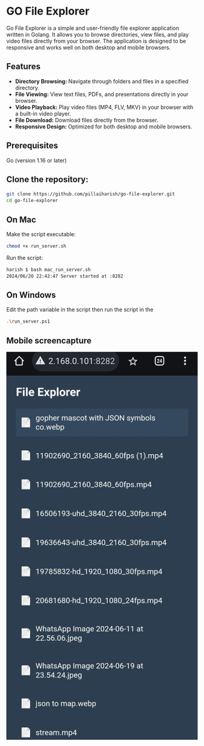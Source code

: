 # GO File Explorer
Go File Explorer is a simple and user-friendly file explorer application written in Golang. It allows you to browse directories, view files, and play video files directly from your browser. The application is designed to be responsive and works well on both desktop and mobile browsers.

## Features
- **Directory Browsing:** Navigate through folders and files in a specified directory.
- **File Viewing:** View text files, PDFs, and presentations directly in your browser.
- **Video Playback:** Play video files (MP4, FLV, MKV) in your browser with a built-in video player.
- **File Download:** Download files directly from the browser.
- **Responsive Design:** Optimized for both desktop and mobile browsers.

## Prerequisites
Go (version 1.16 or later)

## Clone the repository: 
```bash
git clone https://github.com/pillaiharish/go-file-explorer.git
cd go-file-explorer
```

## On Mac
Make the script executable:
```bash
chmod +x run_server.sh
```
Run the script:
```bash
harish $ bash mac_run_server.sh 
2024/06/20 22:42:47 Server started at :8282
```

## On Windows
Edit the path variable in the script then run the script in the 
```bash
.\run_server.ps1
```

## Mobile screencapture
![Screeshot for mobile](https://github.com/pillaiharish/go-file-explorer/blob/main/mobile_screenshot.jpeg)